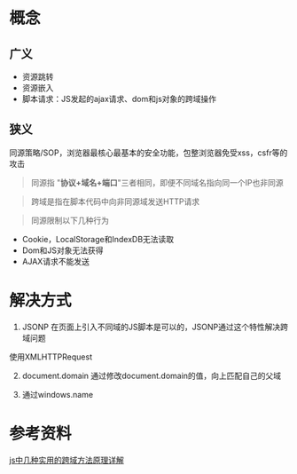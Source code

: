 # 概念
## 广义
- 资源跳转
- 资源嵌入
- 脚本请求：JS发起的ajax请求、dom和js对象的跨域操作
## 狭义
同源策略/SOP，浏览器最核心最基本的安全功能，包整浏览器免受xss，csfr等的攻击


> 同源指 "**协议+域名+端口**"三者相同，即便不同域名指向同一个IP也非同源

> 跨域是指在脚本代码中向非同源域发送HTTP请求

> 同源限制以下几种行为
- Cookie，LocalStorage和IndexDB无法读取
- Dom和JS对象无法获得
- AJAX请求不能发送

# 解决方式
1. JSONP
在页面上引入不同域的JS脚本是可以的，JSONP通过这个特性解决跨域问题

使用XMLHTTPRequest

2. document.domain 
通过修改document.domain的值，向上匹配自己的父域

3. 通过windows.name
# 参考资料
[js中几种实用的跨域方法原理详解](https://www.cnblogs.com/2050/p/3191744.html)